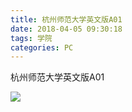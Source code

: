 ```yaml
---
title: 杭州师范大学英文版A01
date: 2018-04-05 09:30:18
tags: 学院
categories: PC
---
```


杭州师范大学英文版A01

![](http://7xrlyl.com1.z0.glb.clouddn.com/20180110%E6%9D%AD%E5%B7%9E%E5%B8%88%E8%8C%83%E5%A4%A7%E5%AD%A6%E8%8B%B1%E6%96%87%E7%89%88A01.png-athene)
